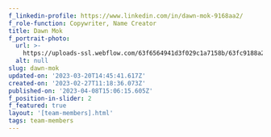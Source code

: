 ```yaml
---
f_linkedin-profile: https://www.linkedin.com/in/dawn-mok-9168aa2/
f_role-function: Copywriter, Name Creator
title: Dawn Mok
f_portrait-photo:
  url: >-
    https://uploads-ssl.webflow.com/63f6564941d3f029c1a7158b/63fc9188a23152a102fe4aff_Dawn%20Mok.jpeg
  alt: null
slug: dawn-mok
updated-on: '2023-03-20T14:45:41.617Z'
created-on: '2023-02-27T11:18:36.073Z'
published-on: '2023-04-08T15:06:15.605Z'
f_position-in-slider: 2
f_featured: true
layout: '[team-members].html'
tags: team-members
---
```



